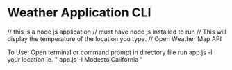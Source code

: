 # Weather Application CLI
// this is a node js application
// must have node js installed to run
// This will display the temperature of the location you type.
// Open Weather Map API 

To Use:
 Open terminal or command prompt in directory file 
 run app.js -l your location 
 ie. " app.js -l Modesto,California "